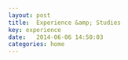 ```yaml
---
layout: post
title:  Experience &amp; Studies
key: experience
date:   2014-06-06 14:50:03
categories: home
---
```


<script src="/js/vendor/d3.v3.min.js"></script>
<script src="/js/vendor/sha1.js"></script>
<script src="/js/resume.js"></script>
<script src="/js/main.js"></script>

<script>
var height,width,resume;
$(document).ready(function(){
    $('a').click(function(){
        
        $('html, body').animate({
            scrollTop: $( $.attr(this, 'href') ).offset().top
        }, 500);
        ga('send', 'event', 'link', 'load', this.href);
        return false;
    });

    height = $(document).height();

    $('#about-me')
        .css('padding-top', function(e){
            return height/2 - $(this).height() / 2;
        })
        .css('padding-bottom', function(e){
            return height/2 - $(this).height() / 2;
        });

    width = $(document).width();
    var svgHeight = height * 0.8;

    if (width < 900) width = 900;
    
    if (svgHeight < 600) 
    {
        svgHeight = 600;
    }    
    else
    {
        $('#experience')
            .css('padding-top', function(e){
                return height/2 - svgHeight / 2;
            })
            .css('padding-bottom', function(e){
                return height/2 - svgHeight / 2;
            });
    }

    resume = new d3Resume({
      width: width,
      height: svgHeight,
      wrapperSelector: "#experience",
      dataUrl: '/data/resume.json'
    });

});
</script>
        